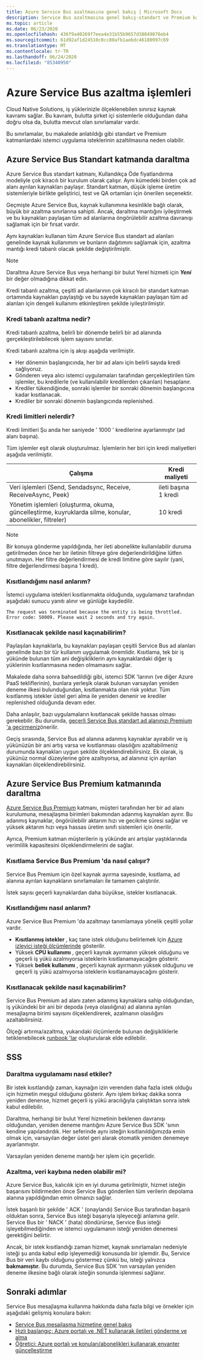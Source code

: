 ```yaml
---
title: Azure Service Bus azaltmasına genel bakış | Microsoft Docs
description: Service Bus azaltmasına genel bakış-standart ve Premium katmanları.
ms.topic: article
ms.date: 06/23/2020
ms.openlocfilehash: 436f9a40269f7eea4e31b55b9657d38849876eb4
ms.sourcegitcommit: 61d92af1d24510c0cc80afb1aebdc46180997c69
ms.translationtype: MT
ms.contentlocale: tr-TR
ms.lasthandoff: 06/24/2020
ms.locfileid: "85340950"
---
```

# <a name="throttling-operations-on-azure-service-bus"></a>Azure Service Bus azaltma işlemleri

Cloud Native Solutions, iş yüklerinizle ölçeklenebilen sınırsız kaynak kavramı sağlar. Bu kavram, bulutta şirket içi sistemlerle olduğundan daha doğru olsa da, bulutta mevcut olan sınırlamalar vardır.

Bu sınırlamalar, bu makalede anlatıldığı gibi standart ve Premium katmanlardaki istemci uygulama isteklerinin azaltılmasına neden olabilir. 

## <a name="throttling-in-azure-service-bus-standard-tier"></a>Azure Service Bus Standart katmanda daraltma

Azure Service Bus standart katmanı, Kullandıkça Öde fiyatlandırma modeliyle çok kiracılı bir kurulum olarak çalışır. Aynı kümedeki birden çok ad alanı ayrılan kaynakları paylaşır. Standart katman, düşük işleme üretim sistemleriyle birlikte geliştirici, test ve QA ortamları için önerilen seçenektir.

Geçmişte Azure Service Bus, kaynak kullanımına kesinlikle bağlı olarak, büyük bir azaltma sınırlarına sahipti. Ancak, daraltma mantığını iyileştirmek ve bu kaynakları paylaşan tüm ad alanlarına öngörülebilir azaltma davranışı sağlamak için bir fırsat vardır.

Aynı kaynakları kullanan tüm Azure Service Bus standart ad alanları genelinde kaynak kullanımını ve bunların dağıtımını sağlamak için, azaltma mantığı kredi tabanlı olacak şekilde değiştirilmiştir.

> [!NOTE]
> Daraltma Azure Service Bus veya herhangi bir bulut Yerel hizmeti için ***Yeni*** bir değer olmadığına dikkat edin.
>
> Kredi tabanlı azaltma, çeşitli ad alanlarının çok kiracılı bir standart katman ortamında kaynakları paylaştığı ve bu sayede kaynakları paylaşan tüm ad alanları için dengeli kullanımı etkinleştiren şekilde iyileştirilmiştir.

### <a name="what-is-credit-based-throttling"></a>Kredi tabanlı azaltma nedir?

Kredi tabanlı azaltma, belirli bir dönemde belirli bir ad alanında gerçekleştirilebilecek işlem sayısını sınırlar. 

Kredi tabanlı azaltma için iş akışı aşağıda verilmiştir. 

  * Her dönemin başlangıcında, her bir ad alanı için belirli sayıda kredi sağlıyoruz.
  * Gönderen veya alıcı istemci uygulamaları tarafından gerçekleştirilen tüm işlemler, bu kredilerle (ve kullanılabilir kredilerden çıkarılan) hesaplanır.
  * Krediler tükendiğinde, sonraki işlemler bir sonraki dönemin başlangıcına kadar kısıtlanacak.
  * Krediler bir sonraki dönemin başlangıcında replenished.

### <a name="what-are-the-credit-limits"></a>Kredi limitleri nelerdir?

Kredi limitleri Şu anda her saniyede ' 1000 ' kredilerine ayarlanmıştır (ad alanı başına).

Tüm işlemler eşit olarak oluşturulmaz. İşlemlerin her biri için kredi maliyetleri aşağıda verilmiştir. 

| Çalışma | Kredi maliyeti|
|-----------|-----------|
| Veri işlemleri (Send, Sendadsync, Receive, ReceiveAsync, Peek) |ileti başına 1 kredi |
| Yönetim işlemleri (oluşturma, okuma, güncelleştirme, kuyruklarda silme, konular, abonelikler, filtreler) | 10 kredi |

> [!NOTE]
> Bir konuya gönderme yapıldığında, her ileti abonelikte kullanılabilir duruma getirilmeden önce her bir iletinin filtreye göre değerlendirildiğine lütfen unutmayın.
> Her filtre değerlendirmesi de kredi limitine göre sayılır (yani, filtre değerlendirmesi başına 1 kredi).
>

### <a name="how-will-i-know-that-im-being-throttled"></a>Kısıtlandığımı nasıl anlarım?

İstemci uygulama istekleri kısıtlanmakta olduğunda, uygulamanız tarafından aşağıdaki sunucu yanıtı alınır ve günlüğe kaydedilir.

```
The request was terminated because the entity is being throttled. Error code: 50009. Please wait 2 seconds and try again.
```

### <a name="how-can-i-avoid-being-throttled"></a>Kısıtlanacak şekilde nasıl kaçınabilirim?

Paylaşılan kaynaklarla, bu kaynakları paylaşan çeşitli Service Bus ad alanları genelinde bazı bir tür kullanım uygulamak önemlidir. Kısıtlama, tek bir iş yükünde bulunan tüm ani değişikliklerin aynı kaynaklardaki diğer iş yüklerinin kısıtlanmasına neden olmamasını sağlar.

Makalede daha sonra bahsedildiği gibi, istemci SDK 'larının (ve diğer Azure PaaS tekliflerinin), bunlara yerleşik olarak bulunan varsayılan yeniden deneme ilkesi bulunduğundan, kısıtlanmakta olan risk yoktur. Tüm kısıtlanmış istekler üstel geri alma ile yeniden denenir ve krediler replenished olduğunda devam eder.

Daha anlaşılır, bazı uygulamaların kısıtlanacak şekilde hassas olması gerekebilir. Bu durumda, [geçerli Service Bus standart ad alanınızı Premium 'a geçirmeniz](service-bus-migrate-standard-premium.md)önerilir. 

Geçiş sırasında, Service Bus ad alanına adanmış kaynaklar ayırabilir ve iş yükünüzün bir ani artış varsa ve kısıtlanması olasılığını azaltabilmeniz durumunda kaynakları uygun şekilde ölçeklendirebilirsiniz. Ek olarak, iş yükünüz normal düzeylerine göre azaltıyorsa, ad alanınız için ayrılan kaynakları ölçeklendirebilirsiniz.

## <a name="throttling-in-azure-service-bus-premium-tier"></a>Azure Service Bus Premium katmanında daraltma

[Azure Service Bus Premium](service-bus-premium-messaging.md) katmanı, müşteri tarafından her bir ad alanı kurulumuna, mesajlaşma birimleri bakımından adanmış kaynakları ayırır. Bu adanmış kaynaklar, öngörülebilir aktarım hızı ve gecikme süresi sağlar ve yüksek aktarım hızı veya hassas üretim sınıfı sistemleri için önerilir.

Ayrıca, Premium katman müşterilerin iş yükünde ani artışlar yaştıklarında verimlilik kapasitesini ölçeklendirmelerini de sağlar.

### <a name="how-does-throttling-work-in-service-bus-premium"></a>Kısıtlama Service Bus Premium 'da nasıl çalışır?

Service Bus Premium için özel kaynak ayırma sayesinde, kısıtlama, ad alanına ayrılan kaynakların sınırlamaları ile tamamen çalıştırılır.

İstek sayısı geçerli kaynaklardan daha büyükse, istekler kısıtlanacak.

### <a name="how-will-i-know-that-im-being-throttled"></a>Kısıtlandığımı nasıl anlarım?

Azure Service Bus Premium 'da azaltmayı tanımlamaya yönelik çeşitli yollar vardır. 
  * **Kısıtlanmış istekler** , kaç tane istek olduğunu belirlemek Için [Azure izleyici isteği ölçümlerinde](service-bus-metrics-azure-monitor.md#request-metrics) gösterilir.
  * Yüksek **CPU kullanımı** , geçerli kaynak ayırmanın yüksek olduğunu ve geçerli iş yükü azalmıyorsa isteklerin kısıtlanamayacağını gösterir.
  * Yüksek **bellek kullanımı** , geçerli kaynak ayırmanın yüksek olduğunu ve geçerli iş yükü azalmıyorsa isteklerin kısıtlanamayacağını gösterir.

### <a name="how-can-i-avoid-being-throttled"></a>Kısıtlanacak şekilde nasıl kaçınabilirim?

Service Bus Premium ad alanı zaten adanmış kaynaklara sahip olduğundan, iş yükündeki bir ani bir depoda (veya olasılığına) ad alanına ayrılan mesajlaşma birimi sayısını ölçeklendirerek, azalmanın olasılığını azaltabilirsiniz.

Ölçeği artırma/azaltma, yukarıdaki ölçümlerde bulunan değişikliklerle tetiklenebilecek [runbook 'lar](../automation/automation-create-alert-triggered-runbook.md) oluşturularak elde edilebilir.

## <a name="faqs"></a>SSS

### <a name="how-does-throttling-affect-my-application"></a>Daraltma uygulamamı nasıl etkiler?

Bir istek kısıtlandığı zaman, kaynağın izin verenden daha fazla istek olduğu için hizmetin meşgul olduğunu gösterir. Aynı işlem birkaç dakika sonra yeniden denense, hizmet geçerli iş yükü aracılığıyla çalıştıktan sonra istek kabul edilebilir.

Daraltma, herhangi bir bulut Yerel hizmetinin beklenen davranışı olduğundan, yeniden deneme mantığını Azure Service Bus SDK 'sının kendine yapılandırdık. Her seferinde aynı isteğin kısıtlanıldığımızda emin olmak için, varsayılan değer üstel geri alarak otomatik yeniden denemeye ayarlanmıştır.

Varsayılan yeniden deneme mantığı her işlem için geçerlidir.

### <a name="does-throttling-result-in-data-loss"></a>Azaltma, veri kaybına neden olabilir mi?

Azure Service Bus, kalıcılık için en iyi duruma getirilmiştir, hizmet isteğin başarısını bildirmeden önce Service Bus gönderilen tüm verilerin depolama alanına yapıldığından emin olmanızı sağlar.

İstek başarılı bir şekilde ' ACK ' (onaylandı) Service Bus tarafından başarılı olduktan sonra, Service Bus isteği başarıyla işleyeceği anlamına gelir. Service Bus bir ' NACK ' (hata) döndürürse, Service Bus isteği işleyebilmediğinden ve istemci uygulamanın isteği yeniden denemesi gerektiğini belirtir.

Ancak, bir istek kısıtlandığı zaman hizmet, kaynak sınırlamaları nedeniyle isteği şu anda kabul edip işleyemediği konusunda bir işlemdir. Bu, Service Bus bir veri kaybı olduğunu göstermez çünkü bu, isteği yalnızca **bakmamıştır.** Bu durumda, Service Bus SDK 'nın varsayılan yeniden deneme ilkesine bağlı olarak isteğin sonunda işlenmesi sağlanır.

## <a name="next-steps"></a>Sonraki adımlar

Service Bus mesajlaşma kullanma hakkında daha fazla bilgi ve örnekler için aşağıdaki gelişmiş konulara bakın:

* [Service Bus mesajlaşma hizmetine genel bakış](service-bus-messaging-overview.md)
* [Hızlı başlangıç: Azure portalı ve .NET kullanarak iletileri gönderme ve alma](service-bus-quickstart-portal.md)
* [Öğretici: Azure portalı ve konuları/abonelikleri kullanarak envanter güncelleştirme](service-bus-tutorial-topics-subscriptions-portal.md)

